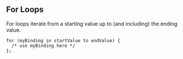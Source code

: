 [//]: # (title: Imperative Loops)

## For Loops

For loops iterate from a starting value up to (and including) the ending value.

```alacrity
for (myBinding in startValue to endValue) {
  /* use myBinding here */
};
```

